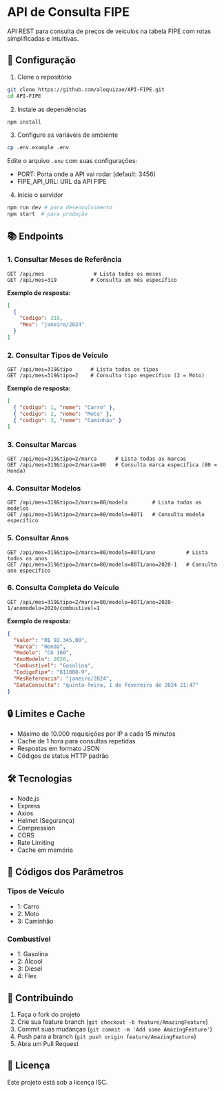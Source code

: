 # API de Consulta FIPE

API REST para consulta de preços de veículos na tabela FIPE com rotas simplificadas e intuitivas.

## 🚀 Configuração

1. Clone o repositório
```bash
git clone https://github.com/alequizao/API-FIPE.git
cd API-FIPE
```

2. Instale as dependências
```bash
npm install
```

3. Configure as variáveis de ambiente
```bash
cp .env.example .env
```
Edite o arquivo `.env` com suas configurações:
- PORT: Porta onde a API vai rodar (default: 3456)
- FIPE_API_URL: URL da API FIPE

4. Inicie o servidor
```bash
npm run dev # para desenvolvimento
npm start  # para produção
```

## 📚 Endpoints

### 1. Consultar Meses de Referência

```http
GET /api/mes                # Lista todos os meses
GET /api/mes=319           # Consulta um mês específico
```

**Exemplo de resposta:**
```json
[
  {
    "Codigo": 319,
    "Mes": "janeiro/2024"
  }
]
```

### 2. Consultar Tipos de Veículo

```http
GET /api/mes=319&tipo      # Lista todos os tipos
GET /api/mes=319&tipo=2    # Consulta tipo específico (2 = Moto)
```

**Exemplo de resposta:**
```json
[
  { "codigo": 1, "nome": "Carro" },
  { "codigo": 2, "nome": "Moto" },
  { "codigo": 3, "nome": "Caminhão" }
]
```

### 3. Consultar Marcas

```http
GET /api/mes=319&tipo=2/marca      # Lista todas as marcas
GET /api/mes=319&tipo=2/marca=80   # Consulta marca específica (80 = Honda)
```

### 4. Consultar Modelos

```http
GET /api/mes=319&tipo=2/marca=80/modelo        # Lista todos os modelos
GET /api/mes=319&tipo=2/marca=80/modelo=8071   # Consulta modelo específico
```

### 5. Consultar Anos

```http
GET /api/mes=319&tipo=2/marca=80/modelo=8071/ano          # Lista todos os anos
GET /api/mes=319&tipo=2/marca=80/modelo=8071/ano=2020-1   # Consulta ano específico
```

### 6. Consulta Completa do Veículo

```http
GET /api/mes=319&tipo=2/marca=80/modelo=8071/ano=2020-1/anomodelo=2020/combustivel=1
```

**Exemplo de resposta:**
```json
{
  "Valor": "R$ 92.345,00",
  "Marca": "Honda",
  "Modelo": "CG 160",
  "AnoModelo": 2020,
  "Combustivel": "Gasolina",
  "CodigoFipe": "811008-9",
  "MesReferencia": "janeiro/2024",
  "DataConsulta": "quinta-feira, 1 de fevereiro de 2024 21:47"
}
```

## 🔒 Limites e Cache

- Máximo de 10.000 requisições por IP a cada 15 minutos
- Cache de 1 hora para consultas repetidas
- Respostas em formato JSON
- Códigos de status HTTP padrão

## 🛠 Tecnologias

- Node.js
- Express
- Axios
- Helmet (Segurança)
- Compression
- CORS
- Rate Limiting
- Cache em memória

## 📝 Códigos dos Parâmetros

### Tipos de Veículo
- 1: Carro
- 2: Moto
- 3: Caminhão

### Combustível
- 1: Gasolina
- 2: Álcool
- 3: Diesel
- 4: Flex

## 🤝 Contribuindo

1. Faça o fork do projeto
2. Crie sua feature branch (`git checkout -b feature/AmazingFeature`)
3. Commit suas mudanças (`git commit -m 'Add some AmazingFeature'`)
4. Push para a branch (`git push origin feature/AmazingFeature`)
5. Abra um Pull Request

## 📄 Licença

Este projeto está sob a licença ISC.
